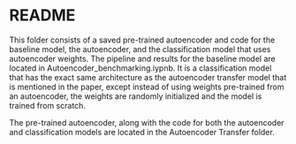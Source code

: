# README
This folder consists of a saved pre-trained autoencoder and code for the baseline model, the autoencoder, and the classification model that uses autoencoder weights. The pipeline and results for the baseline model are located in Autoencoder_benchmarking.iypnb. It is a classification model that has the exact same architecture as the autoencoder transfer model that is mentioned in the paper, except instead of using weights pre-trained from an autoencoder, the weights are randomly initialized and the model is trained from scratch.

The pre-trained autoencoder, along with the code for both the autoencoder and classification models are located in the Autoencoder Transfer folder.

